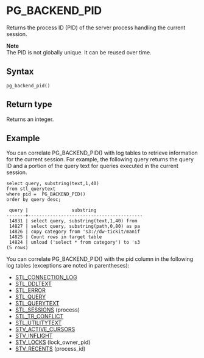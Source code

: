 # PG\_BACKEND\_PID<a name="PG_BACKEND_PID"></a>

Returns the process ID \(PID\) of the server process handling the current session\.

**Note**  
The PID is not globally unique\. It can be reused over time\.

## Syntax<a name="PG_BACKEND_PID-synopsis"></a>

```
pg_backend_pid()
```

## Return type<a name="PG_BACKEND_PID-return-type"></a>

Returns an integer\.

## Example<a name="PG_BACKEND_PID-example"></a>

You can correlate PG\_BACKEND\_PID\(\) with log tables to retrieve information for the current session\. For example, the following query returns the query ID and a portion of the query text for queries executed in the current session\.

```
select query, substring(text,1,40)
from stl_querytext
where pid =  PG_BACKEND_PID()
order by query desc;

 query |                substring
-------+------------------------------------------
 14831 | select query, substring(text,1,40) from
 14827 | select query, substring(path,0,80) as pa
 14826 | copy category from 's3://dw-tickit/manif
 14825 | Count rows in target table
 14824 | unload ('select * from category') to 's3
(5 rows)
```

You can correlate PG\_BACKEND\_PID\(\) with the pid column in the following log tables \(exceptions are noted in parentheses\):
+ [STL\_CONNECTION\_LOG](r_STL_CONNECTION_LOG.md)
+ [STL\_DDLTEXT](r_STL_DDLTEXT.md)
+ [STL\_ERROR](r_STL_ERROR.md)
+ [STL\_QUERY](r_STL_QUERY.md)
+ [STL\_QUERYTEXT](r_STL_QUERYTEXT.md)
+ [STL\_SESSIONS](r_STL_SESSIONS.md) \(process\)
+ [STL\_TR\_CONFLICT](r_STL_TR_CONFLICT.md)
+ [STL\_UTILITYTEXT](r_STL_UTILITYTEXT.md)
+ [STV\_ACTIVE\_CURSORS](r_STV_ACTIVE_CURSORS.md)
+ [STV\_INFLIGHT](r_STV_INFLIGHT.md)
+ [STV\_LOCKS](r_STV_LOCKS.md) \(lock\_owner\_pid\)
+ [STV\_RECENTS](r_STV_RECENTS.md) \(process\_id\)